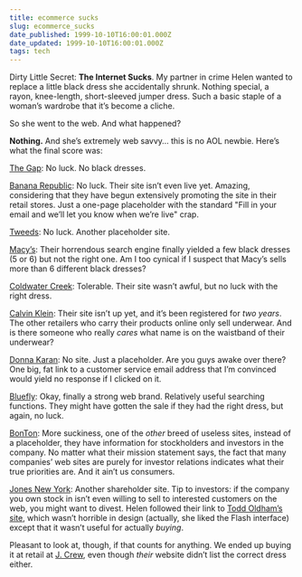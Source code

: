 ```yaml
---
title: ecommerce sucks
slug: ecommerce_sucks
date_published: 1999-10-10T16:00:01.000Z
date_updated: 1999-10-10T16:00:01.000Z
tags: tech
---
```


Dirty Little Secret: **The Internet Sucks**. My partner in crime Helen wanted to replace a little black dress she accidentally shrunk. Nothing special, a rayon, knee-length, short-sleeved jumper dress. Such a basic staple of a woman’s wardrobe that it’s become a cliche.

So she went to the web. And what happened?

**Nothing.** And she’s extremely web savvy… this is no AOL newbie. Here’s what the final score was:

[The Gap](http://www.gap.com): No luck. No black dresses.

[Banana Republic](http://www.bananarepublic.com): No luck. Their site isn’t even live yet. Amazing, considering that they have begun extensively promoting the site in their retail stores. Just a one-page placeholder with the standard "Fill in your email and we’ll let you know when we’re live" crap.

[Tweeds](http://www.tweeds.com): No luck. Another placeholder site.

[Macy’s](http://www.macys.com): Their horrendous search engine finally yielded a few black dresses (5 or 6) but not the right one. Am I too cynical if I suspect that Macy’s sells more than 6 different black dresses?

[Coldwater Creek](http://www.coldwatercreek.com): Tolerable. Their site wasn’t awful, but no luck with the right dress.

[Calvin Klein](http://www.calvinklein.com): Their site isn’t up yet, and it’s been registered for *two years*. The other retailers who carry their products online only sell underwear. And is there someone who really *cares* what name is on the waistband of their underwear?

[Donna Karan](http://www.donnakaran.com): No site. Just a placeholder. Are you guys awake over there? One big, fat link to a customer service email address that I’m convinced would yield no response if I clicked on it.

[Bluefly](http://www.bluefly.com): Okay, finally a strong web brand. Relatively useful searching functions. They might have gotten the sale if they had the right dress, but again, no luck.

[BonTon](http://www.bonton.com): More suckiness, one of the *other* breed of useless sites, instead of a placeholder, they have information for stockholders and investors in the company. No matter what their mission statement says, the fact that many companies’ web sites are purely for investor relations indicates what their true priorities are. And it ain’t us consumers.

[Jones New York](http://www.jonesnewyork.com): Another shareholder site. Tip to investors: if the company you own stock in isn’t even willing to sell to interested customers on the web, you might want to divest. Helen followed their link to [Todd Oldham’s site](hhttp://www.toddoldham.com/), which wasn’t horrible in design (actually, she liked the Flash interface) except that it wasn’t useful for actually *buying*.

Pleasant to look at, though, if that counts for anything. We ended up buying it at retail at [J. Crew](http://www.jcrew.com), even though *their* website didn’t list the correct dress either.
